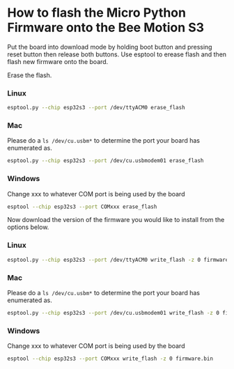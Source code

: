 # How to flash the Micro Python Firmware onto the Bee Motion S3


Put the board into download mode by holding boot button and pressing reset button then release both buttons. 
Use esptool to erease flash and then flash new firmware onto the board.

Erase the flash.
### Linux
```bash
esptool.py --chip esp32s3 --port /dev/ttyACM0 erase_flash
```

### Mac
Please do a `ls /dev/cu.usbm*` to determine the port your board has enumerated as.
```bash
esptool.py --chip esp32s3 --port /dev/cu.usbmodem01 erase_flash
```

### Windows
Change xxx to whatever COM port is being used by the board
```bash
esptool --chip esp32s3 --port COMxxx erase_flash
```

Now download the version of the firmware you would like to install from the options below.

### Linux
```bash
esptool.py --chip esp32s3 --port /dev/ttyACM0 write_flash -z 0 firmware.bin
```

### Mac
Please do a `ls /dev/cu.usbm*` to determine the port your board has enumerated as.
```bash
esptool.py --chip esp32s3 --port /dev/cu.usbmodem01 write_flash -z 0 firmware.bin
```

### Windows
Change xxx to whatever COM port is being used by the board
```bash
esptool --chip esp32s3 --port COMxxx write_flash -z 0 firmware.bin
